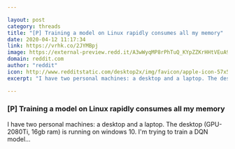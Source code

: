```yaml
---

layout: post
category: threads
title: "[P] Training a model on Linux rapidly consumes all my memory"
date: 2020-04-12 11:17:34
link: https://vrhk.co/2JYMBpj
image: https://external-preview.redd.it/A3wWyqMP8rPhTuQ_KYpZZKrHHtVEuA9OwZW1QxX1daE.jpg?width=564&height=295.287958115&auto=webp&crop=564:295.287958115,smart&s=78c9f794751364d50b2bd07c9a709b49084920f3
domain: reddit.com
author: "reddit"
icon: http://www.redditstatic.com/desktop2x/img/favicon/apple-icon-57x57.png
excerpt: "I have two personal machines: a desktop and a laptop. The desktop (GPU-2080Ti, 16gb ram) is running on windows 10. I'm trying to train a DQN model..."

---
```


### [P] Training a model on Linux rapidly consumes all my memory

I have two personal machines: a desktop and a laptop. The desktop (GPU-2080Ti, 16gb ram) is running on windows 10. I'm trying to train a DQN model...